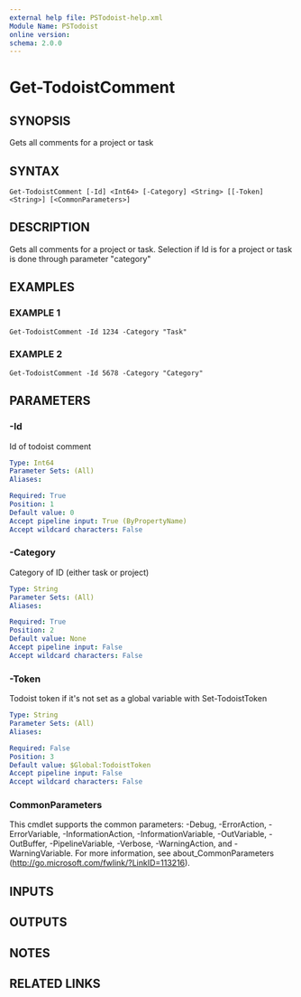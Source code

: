 ```yaml
---
external help file: PSTodoist-help.xml
Module Name: PSTodoist
online version:
schema: 2.0.0
---
```


# Get-TodoistComment

## SYNOPSIS
Gets all comments for a project or task

## SYNTAX

```
Get-TodoistComment [-Id] <Int64> [-Category] <String> [[-Token] <String>] [<CommonParameters>]
```

## DESCRIPTION
Gets all comments for a project or task.
Selection if Id is for a project or task is done through parameter "category"

## EXAMPLES

### EXAMPLE 1
```
Get-TodoistComment -Id 1234 -Category "Task"
```

### EXAMPLE 2
```
Get-TodoistComment -Id 5678 -Category "Category"
```

## PARAMETERS

### -Id
Id of todoist comment

```yaml
Type: Int64
Parameter Sets: (All)
Aliases:

Required: True
Position: 1
Default value: 0
Accept pipeline input: True (ByPropertyName)
Accept wildcard characters: False
```

### -Category
Category of ID (either task or project)

```yaml
Type: String
Parameter Sets: (All)
Aliases:

Required: True
Position: 2
Default value: None
Accept pipeline input: False
Accept wildcard characters: False
```

### -Token
Todoist token if it's not set as a global variable with Set-TodoistToken

```yaml
Type: String
Parameter Sets: (All)
Aliases:

Required: False
Position: 3
Default value: $Global:TodoistToken
Accept pipeline input: False
Accept wildcard characters: False
```

### CommonParameters
This cmdlet supports the common parameters: -Debug, -ErrorAction, -ErrorVariable, -InformationAction, -InformationVariable, -OutVariable, -OutBuffer, -PipelineVariable, -Verbose, -WarningAction, and -WarningVariable.
For more information, see about_CommonParameters (http://go.microsoft.com/fwlink/?LinkID=113216).

## INPUTS

## OUTPUTS

## NOTES

## RELATED LINKS
